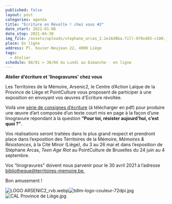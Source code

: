 ```yaml
---
published: false
layout: post
categories: agenda
title: "Ecriture en Révolte ! chez vous #2"
date_start: 2021-01-08
date_stop: 2021-04-30
img_file: /assets/uploads/stephane_arcas_2.2e16d0ba.fill-970x485-c100.jpg
place: En ligne
address: Pl. Xavier-Neujean 22, 4000 Liège
tags:
  - Atelier
schedule: 08/01 > 30/04 du Lundi au Dimanche - en ligne
---
```

**Atelier d’écriture et 'linogravures' chez vous**

Les Territoires de la Mémoire, Arsenic2, le Centre d’Action Laïque de la Province de Liège et PointCulture vous proposent de participer à une exposition en envoyant vos œuvres d'Ecriture révoltée.

Voilà une [série de consignes d’écriture](https://www.pointculture.be/documents/83/Consignes_-_Ecriture_en_R%C3%A9volte__chez_vous_2.pdf) (à télécharger en pdf) pour produire une œuvre d’art composée d’un texte court mis en page à la façon d’une linogravure répondant à la question **“Pour toi, résister aujourd’hui, c’est quoi ?”**.

Vos réalisations seront traitées dans le plus grand respect et prendront place dans l’exposition des Territoires de la Mémoire, *Mémoires & Résistances*, à la Cité Miroir (Liège), du 3 au 26 mai et dans l’exposition de Stéphane Arcas, *Teen Age Riot* au PointCulture de Bruxelles du 24 juin au 4 septembre.

Vos “linogravures” doivent nous parvenir pour le 30 avril 2021 à l’adresse [bibliotheque@territoires-memoire.be.](mailto:bibliotheque@territoires-memoire.be)

Bon amusement !

![LOGO ARSENIC2_rvb.webp](https://static.pointculture.be/media/images/Arsenic2_Logo_FullSize_-FINAL_v2-21_BIdg5ul.max-200x300.jpg)![tdlm-logo-couleur-72dpi.jpg](https://static.pointculture.be/media/images/tdlm-logo-couleur-72dpi.max-200x300.jpg)![CAL Province de Liège.jpg](https://static.pointculture.be/media/images/Logo_CALLIEGE_quadri_imp.max-200x300.jpg)